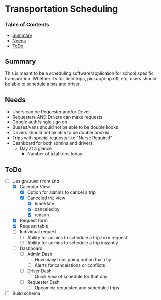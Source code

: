# Transportation Scheduling

### Table of Contents
- [Summary](#summary)
- [Needs](#needs)
- [ToDo](#todo)

## Summary
This is meant to be a scheduling software/application for school specific transportion. Whether it's for field trips, pickup/drop off, etc, users should be able to schedule a bus and driver.

## Needs
- Users can be Requester and/or Driver
- Requesters AND Drivers can make requests
- Google auth/single sign on
- Busses/vans should not be able to be double books
- Drivers should not be able to be double booked
- Trips with special requests like "Nurse Required"
- Dashboard for both admins and drivers
    - Day at a glance
        - Number of total trips today

## ToDo
- [ ] Design/Build Front End
    - [x] Calendar View
        - [x] Option for admins to cancel a trip
        - [x] Canceled trip view
            - [x] time/date
            - [x] canceled by
            - [x] reason
    - [x] Request form
    - [x] Request table
    - [ ] Individual request
        - [ ] Ability for admins to schedule a trip from request
        - [ ] Ability for admins to schedule a trip instantly 
    - [ ] Dashboard
        - [ ] Admin Dash
            - [ ] How many trips going out on that day
            - [ ] Alerts for cancelations or conflicts
        - [ ] Driver Dash
            - [ ] Quick view of schedule for that day
        - [ ] Requester Dash
            - [ ] Upcoming requested and scheduled trips
- [ ] Build schema
